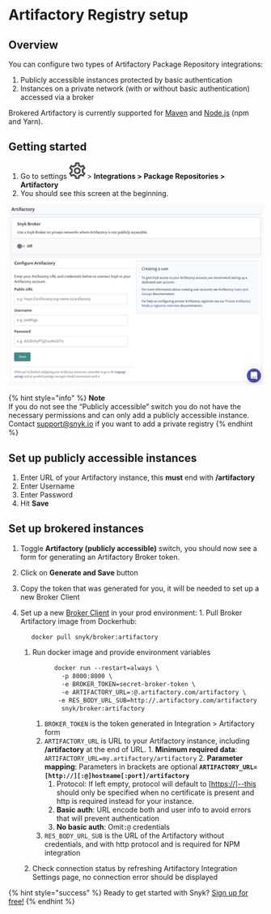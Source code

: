 # Artifactory Registry setup

## **Overview**

You can configure two types of Artifactory Package Repository integrations:

1. Publicly accessible instances protected by basic authentication
2. Instances on a private network \(with or without basic authentication\) accessed via a broker

Brokered Artifactory is currently supported for [Maven](integrations/private-registry-integrations/artifactory-registry-for-maven/) and [Node.js](integrations/private-registry-integrations/artifactory-registry-for-npm/) \(npm and Yarn\).

## Getting started

1. Go to settings ![](../../.gitbook/assets/cog_icon.png) &gt; **Integrations &gt; Package Repositories &gt; Artifactory** 
2. You should see this screen at the beginning.

![](../../.gitbook/assets/screenshot_2020-04-17_at_14.38.12.png)

{% hint style="info" %}
**Note**  
If you do not see the “Publicly accessible” switch you do not have the necessary permissions and can only add a publicly accessible instance.  
Contact [support@snyk.io](mailto:support@snyk.io/) if you want to add a private registry
{% endhint %}

## Set up publicly accessible instances

1. Enter URL of your Artifactory instance, this **must** end with **/artifactory**
2. Enter Username
3. Enter Password
4. Hit **Save**

## Set up brokered instances

1. Toggle **Artifactory \(publicly accessible\)** switch, you should now see a form for generating an Artifactory Broker token.  
2. Click on **Generate and Save** button 
3. Copy the token that was generated for you, it will be needed to set up a new Broker Client 
4. Set up a new [Broker Client](https://support.snyk.io/hc/en-us/articles/360004032397/) in your prod environment: 1. Pull Broker Artifactory image from Dockerhub:

   ```text
      docker pull snyk/broker:artifactory
   ```

   1. Run docker image and provide environment variables

      ```text
            docker run --restart=always \
              -p 8000:8000 \
              -e BROKER_TOKEN=secret-broker-token \
              -e ARTIFACTORY_URL=:@.artifactory.com/artifactory \
             -e RES_BODY_URL_SUB=http://.artifactory.com/artifactory
              snyk/broker:artifactory
      ```

      1. `BROKER_TOKEN` is the token generated in Integration &gt; Artifactory form 
      2. `ARTIFACTORY_URL` is URL to your Artifactory instance, including **/artifactory** at the end of URL. 1. **Minimum required data**: `ARTIFACTORY_URL=my.artifactory/artifactory` 2. **Parameter mapping**: Parameters in brackets are optional **`ARTIFACTORY_URL=[http://][:@]hostname[:port]/artifactory`**
         1. Protocol: If left empty, protocol will default to \[[https://\]--this](https://]--this/) should only be specified when no certificate is present and http is required instead for your instance.
         2. **Basic auth**: URL encode both and user info to avoid errors that will prevent authentication
         3. **No basic auth**: Omit`:@` credentials 
      3. `RES_BODY_URL_SUB` is the URL of the Artifactory without credentials, and with http protocol and is required for NPM integration

   2. Check connection status by refreshing Artifactory Integration Settings page, no connection error should be displayed

{% hint style="success" %}
Ready to get started with Snyk? [Sign up for free!](https://snyk.io/login?cta=sign-up&loc=footer&page=support_docs_page)
{% endhint %}

